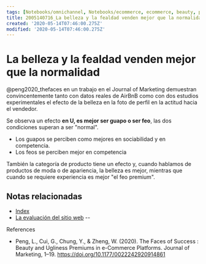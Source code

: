 ```yaml
---
tags: [Notebooks/omnichannel, Notebooks/ecommerce, ecommerce, beauty, perception]
title: 2005140716_La belleza y la fealdad venden mejor que la normalidad
created: '2020-05-14T07:46:00.275Z'
modified: '2020-05-14T07:46:00.275Z'
---
```


# La belleza y la fealdad venden mejor que la normalidad

@peng2020_thefaces en un trabajo en el Journal of Marketing demuestran convincentemente tanto con datos reales de AirBnB como con dos estudios experimentales el efecto de la belleza en la foto de perfil en la actitud hacia el vendedor.

Se observa un efecto **en U, es mejor ser guapo o ser feo**, las dos condiciones superan a ser "normal".

- Los guapos se perciben como mejores en sociabilidad y en competencia.
- Los feos se perciben mejor en competencia

También la categoría de producto tiene un efecto y, cuando hablamos de productos de moda o de apariencia, la belleza es mejor, mientras que cuando se requiere experiencia es mejor "el feo premium".

## Notas relacionadas

- [Index](_2003101705_index.md)
- [La evaluación del sitio web](2004040843_evaluacion_rendimiento_sitio_web.md)
--

References

- Peng, L., Cui, G., Chung, Y., & Zheng, W. (2020). The Faces of Success : Beauty and Ugliness Premiums in e-Commerce Platforms. Journal of Marketing, 1–19. https://doi.org/10.1177/0022242920914861